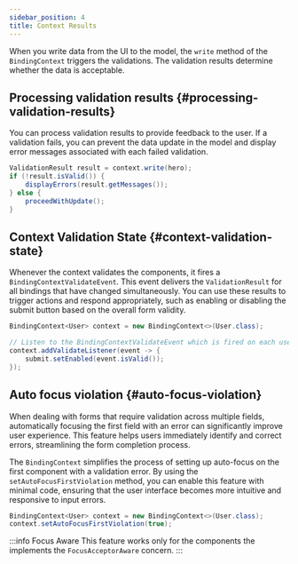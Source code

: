 ```yaml
---
sidebar_position: 4
title: Context Results
---
```


When you write data from the UI to the model, the `write` method of the `BindingContext` triggers the validations. The validation results determine whether the data is acceptable.

## Processing validation results {#processing-validation-results}

You can process validation results to provide feedback to the user. If a validation fails, you can prevent the data update in the model and display error messages associated with each failed validation.

```java
ValidationResult result = context.write(hero);
if (!result.isValid()) {
    displayErrors(result.getMessages());
} else {
    proceedWithUpdate();
}
```

<!-- vale off -->
## Context Validation State {#context-validation-state}
<!-- vale on -->

Whenever the context validates the components, it fires a `BindingContextValidateEvent`. This event delivers the `ValidationResult` for all bindings that have changed simultaneously. You can use these results to trigger actions and respond appropriately, such as enabling or disabling the submit button based on the overall form validity.

```java
BindingContext<User> context = new BindingContext<>(User.class);

// Listen to the BindingContextValidateEvent which is fired on each user interaction.
context.addValidateListener(event -> {
    submit.setEnabled(event.isValid());
});
```

## Auto focus violation {#auto-focus-violation}

When dealing with forms that require validation across multiple fields, automatically focusing the first field with an error can significantly improve user experience. This feature helps users immediately identify and correct errors, streamlining the form completion process.

The `BindingContext` simplifies the process of setting up auto-focus on the first component with a validation error. By using the `setAutoFocusFirstViolation` method, you can enable this feature with minimal code, ensuring that the user interface becomes more intuitive and responsive to input errors.

```java
BindingContext<User> context = new BindingContext<>(User.class);
context.setAutoFocusFirstViolation(true);
```

:::info Focus Aware
This feature works only for the components the implements the `FocusAcceptorAware` concern.
:::